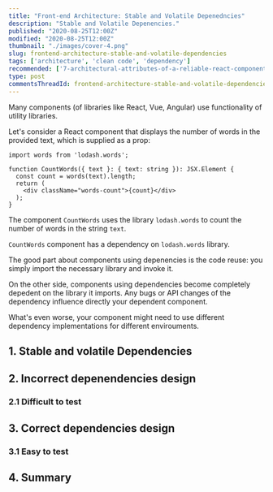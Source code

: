 ```yaml
---
title: "Front-end Architecture: Stable and Volatile Depenedncies"
description: "Stable and Volatile Depenencies."
published: "2020-08-25T12:00Z"
modified: "2020-08-25T12:00Z"
thumbnail: "./images/cover-4.png"
slug: frontend-architecture-stable-and-volatile-dependencies
tags: ['architecture', 'clean code', 'dependency']
recommended: ['7-architectural-attributes-of-a-reliable-react-component', 'the-art-of-writing-small-and-plain-functions']
type: post
commentsThreadId: frontend-architecture-stable-and-volatile-dependencies
---
```


Many components (of libraries like React, Vue, Angular) use functionality of utility libraries.  

Let's consider a React component that displays the number of words in the provided text, which is supplied as a prop:

```tsx{1,4}
import words from 'lodash.words';

function CountWords({ text }: { text: string }): JSX.Element {
  const count = words(text).length;
  return (
    <div className="words-count">{count}</div>
  );
}
```

The component `CountWords` uses the library `lodash.words` to count the number of words in the string `text`. 

`CountWords` component has a dependency on `lodash.words` library.  

The good part about components using depenencies is the code reuse: you simply import the necessary library and invoke it.  

On the other side, components using dependencies become completely depedent on the library it imports. Any bugs or API changes of the dependency influence directly your dependent component.  

What's even worse, your component might need to use different dependency implementations for different envirouments.  



## 1. Stable and volatile Dependencies

## 2. Incorrect depenendencies design

### 2.1 Difficult to test

## 3. Correct dependencies design

### 3.1 Easy to test

## 4. Summary